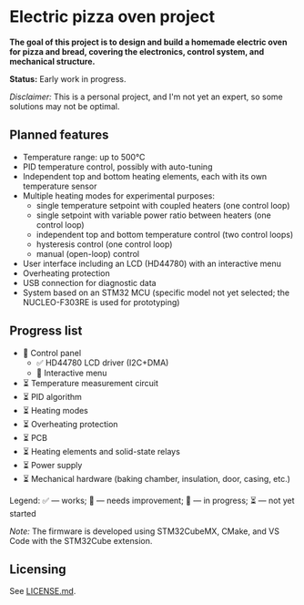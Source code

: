 # Electric pizza oven project

**The goal of this project is to design and build a homemade electric oven for pizza and bread, covering the electronics, control system, and mechanical structure.**

**Status:** Early work in progress.

*Disclaimer:* This is a personal project, and I'm not yet an expert, so some solutions may not be optimal.

## Planned features

- Temperature range: up to 500°C
- PID temperature control, possibly with auto-tuning
- Independent top and bottom heating elements, each with its own temperature sensor
- Multiple heating modes for experimental purposes:
  - single temperature setpoint with coupled heaters (one control loop)
  - single setpoint with variable power ratio between heaters (one control loop)
  - independent top and bottom temperature control (two control loops)
  - hysteresis control (one control loop)
  - manual (open-loop) control
- User interface including an LCD (HD44780) with an interactive menu
- Overheating protection
- USB connection for diagnostic data
- System based on an STM32 MCU (specific model not yet selected; the NUCLEO-F303RE is used for prototyping)

## Progress list

- 🔄 Control panel
  - ✅ HD44780 LCD driver (I2C+DMA)
  - 🔄 Interactive menu
- ⏳ Temperature measurement circuit
- ⏳ PID algorithm
- ⏳ Heating modes
- ⏳ Overheating protection
- ⏳ PCB
- ⏳ Heating elements and solid-state relays
- ⏳ Power supply
- ⏳ Mechanical hardware (baking chamber, insulation, door, casing, etc.)

Legend: ✅ — works; 🔧 — needs improvement; 🔄 — in progress; ⏳ — not yet started

*Note:* The firmware is developed using STM32CubeMX, CMake, and VS Code with the STM32Cube extension.

## Licensing

See [LICENSE.md](./LICENSE.md).
